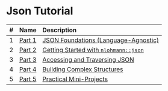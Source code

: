 # Json Tutorial

|  #  | Name             | Description                                     |
| :-: | :--------------- | :---------------------------------------------- |
|  1  | [Part 1](001.md) | [JSON Foundations (Language-Agnostic)](001.md)  |
|  2  | [Part 2](002.md) | [Getting Started with `nlohmann::json`](002.md) |
|  3  | [Part 3](003.md) | [Accessing and Traversing JSON](003.md)         |
|  4  | [Part 4](004.md) | [Building Complex Structures](004.md)           |
|  5  | [Part 5](005.md) | [Practical Mini-Projects](005.md)               |
